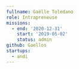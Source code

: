 ```yaml
---
fullname: Gaëlle Toledano
role: Intrapreneuse
missions:
  - end: '2020-12-31'
    start: '2019-05-02'
    status: admin
github: Gaellos
startups:
  - andi
---
```


